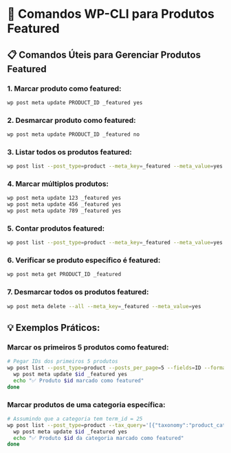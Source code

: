 # 🔄 Comandos WP-CLI para Produtos Featured

## 📋 Comandos Úteis para Gerenciar Produtos Featured

### **1. Marcar produto como featured:**
```bash
wp post meta update PRODUCT_ID _featured yes
```

### **2. Desmarcar produto como featured:**
```bash
wp post meta update PRODUCT_ID _featured no
```

### **3. Listar todos os produtos featured:**
```bash
wp post list --post_type=product --meta_key=_featured --meta_value=yes --fields=ID,post_title
```

### **4. Marcar múltiplos produtos:**
```bash
wp post meta update 123 _featured yes
wp post meta update 456 _featured yes
wp post meta update 789 _featured yes
```

### **5. Contar produtos featured:**
```bash
wp post list --post_type=product --meta_key=_featured --meta_value=yes --format=count
```

### **6. Verificar se produto específico é featured:**
```bash
wp post meta get PRODUCT_ID _featured
```

### **7. Desmarcar todos os produtos featured:**
```bash
wp post meta delete --all --meta_key=_featured --meta_value=yes
```

## 💡 Exemplos Práticos:

### Marcar os primeiros 5 produtos como featured:
```bash
# Pegar IDs dos primeiros 5 produtos
wp post list --post_type=product --posts_per_page=5 --fields=ID --format=csv | tail -n +2 | while read id; do
  wp post meta update $id _featured yes
  echo "✅ Produto $id marcado como featured"
done
```

### Marcar produtos de uma categoria específica:
```bash
# Assumindo que a categoria tem term_id = 25
wp post list --post_type=product --tax_query='[{"taxonomy":"product_cat","field":"term_id","terms":"25"}]' --fields=ID --format=csv | tail -n +2 | while read id; do
  wp post meta update $id _featured yes
  echo "✅ Produto $id da categoria marcado como featured"
done
```
